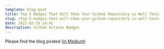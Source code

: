 ```yaml
---
template: blog-post
title: Top 5 Badges That Will Show Your GitHub Repository is Well Tested & Trusted
slug: /top-5-badges-that-will-show-your-github-repository-is-well-tested-and-rusted
date: 2022-02-16 14:41
description: GitHub Actions Badges
---
```

Please find the blog posted 
(<a href="https://medium.com/thundra/top-5-badges-that-will-show-your-github-repository-is-well-tested-trusted-828cfe57ce2" target="_blank">in Medium</a>)